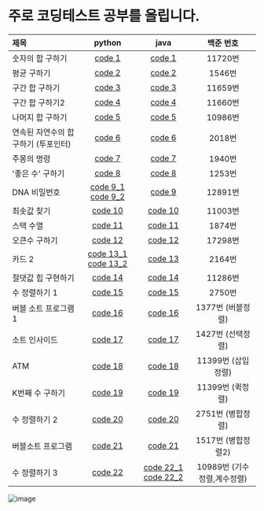 # 주로 코딩테스트 공부를 올립니다.



| 제목 | python | java | 백준 번호
| :----------- | :------------: | :------------: |:------------: |
| 숫자의 합 구하기  |  [code 1](https://github.com/odri19995/MyCodingStudy/blob/main/python/Code1.py)   |   [code 1](https://github.com/odri19995/MyCodingStudy/blob/main/java/Code1.java) |               11720번                         |
| 평균 구하기    |    [code 2](https://github.com/odri19995/MyCodingStudy/blob/main/python/Code2.py)  |      [code 2](https://github.com/odri19995/MyCodingStudy/blob/main/java/Code2.java) |              1546번                         |
| 구간 합 구하기    |    [code 3](https://github.com/odri19995/MyCodingStudy/blob/main/python/Code3.py)  |      [code 3](https://github.com/odri19995/MyCodingStudy/blob/main/java/Code3.java) |              11659번                        |
| 구간 합 구하기2    |    [code 4](https://github.com/odri19995/MyCodingStudy/blob/main/python/Code4.py)  |      [code 4](https://github.com/odri19995/MyCodingStudy/blob/main/java/Code4.java) |               11660번                         |
| 나머지 합 구하기   |    [code 5](https://github.com/odri19995/MyCodingStudy/blob/main/python/Code5.py)  |      [code 5](https://github.com/odri19995/MyCodingStudy/blob/main/java/Code5.java) |              10986번                          |
| 연속된 자연수의 합 구하기 (투포인터)   |    [code 6](https://github.com/odri19995/MyCodingStudy/blob/main/python/Code6.py)  |      [code 6](https://github.com/odri19995/MyCodingStudy/blob/main/java/Code6.java) |               2018번                         |
| 주몽의 명령   |    [code 7](https://github.com/odri19995/MyCodingStudy/blob/main/python/Code7.py)  |      [code 7](https://github.com/odri19995/MyCodingStudy/blob/main/java/Code7.java) |               1940번                         |
| '좋은 수' 구하기  |    [code 8](https://github.com/odri19995/MyCodingStudy/blob/main/python/Code8.py)  |      [code 8](https://github.com/odri19995/MyCodingStudy/blob/main/java/Code8.java) |               1253번                         |
| DNA 비밀번호  |    [code 9_1](https://github.com/odri19995/MyCodingStudy/blob/main/python/Code9_1.py) [code 9_2](https://github.com/odri19995/MyCodingStudy/blob/main/python/Code9_2.py) |      [code 9](https://github.com/odri19995/MyCodingStudy/blob/main/java/Code9.java) |               12891번                         |
| 최솟값 찾기  |    [code 10](https://github.com/odri19995/MyCodingStudy/blob/main/python/Code10.py)  |      [code 10](https://github.com/odri19995/MyCodingStudy/blob/main/java/Code10.java) |               11003번                         |
| 스택 수열  |    [code 11](https://github.com/odri19995/MyCodingStudy/blob/main/python/Code11.py)  |      [code 11](https://github.com/odri19995/MyCodingStudy/blob/main/java/Code11.java) |               1874번                         |
| 오큰수 구하기 |    [code 12](https://github.com/odri19995/MyCodingStudy/blob/main/python/Code12.py)  |      [code 12](https://github.com/odri19995/MyCodingStudy/blob/main/java/Code12.java) |               17298번                         |
| 카드 2 |    [code 13_1](https://github.com/odri19995/MyCodingStudy/blob/main/python/Code13_1.py) [code 13_2](https://github.com/odri19995/MyCodingStudy/blob/main/python/Code13_2.py) |      [code 13](https://github.com/odri19995/MyCodingStudy/blob/main/java/Code13.java) |               2164번                         |
| 절댓값 힙 구현하기 |    [code 14](https://github.com/odri19995/MyCodingStudy/blob/main/python/Code14.py)  |      [code 14](https://github.com/odri19995/MyCodingStudy/blob/main/java/Code14.java) |               11286번                         |
| 수 정렬하기 1 |    [code 15](https://github.com/odri19995/MyCodingStudy/blob/main/python/Code15.py)  |      [code 15](https://github.com/odri19995/MyCodingStudy/blob/main/java/Code15.java) |               2750번                         |
| 버블 소트 프로그램 1 |    [code 16](https://github.com/odri19995/MyCodingStudy/blob/main/python/Code16.py)  |      [code 16](https://github.com/odri19995/MyCodingStudy/blob/main/java/Code16.java) |               1377번  (버블정렬)                       |
| 소트 인사이드 |    [code 17](https://github.com/odri19995/MyCodingStudy/blob/main/python/Code17.py)  |      [code 17](https://github.com/odri19995/MyCodingStudy/blob/main/java/Code17.java) |               1427번 (선택정렬)                        |
| ATM |    [code 18](https://github.com/odri19995/MyCodingStudy/blob/main/python/Code18.py)  |      [code 18](https://github.com/odri19995/MyCodingStudy/blob/main/java/Code18.java) |               11399번 (삽입정렬)                        |
| K번째 수 구하기 |    [code 19](https://github.com/odri19995/MyCodingStudy/blob/main/python/Code19.py)  |      [code 19](https://github.com/odri19995/MyCodingStudy/blob/main/java/Code19.java) |               11399번 (퀵정렬)                        |
| 수 정렬하기 2 |    [code 20](https://github.com/odri19995/MyCodingStudy/blob/main/python/Code20.py)  |      [code 20](https://github.com/odri19995/MyCodingStudy/blob/main/java/Code20.java) |               2751번 (병합정렬)                        |
| 버블소트 프로그램 |    [code 21](https://github.com/odri19995/MyCodingStudy/blob/main/python/Code21.py)  |      [code 21](https://github.com/odri19995/MyCodingStudy/blob/main/java/Code21.java) |               1517번 (병합정렬2)                        |                           
| 수 정렬하기 3 |    [code 22](https://github.com/odri19995/MyCodingStudy/blob/main/python/Code22.py)  |      [code 22_1](https://github.com/odri19995/MyCodingStudy/blob/main/java/Code22_1.java) [code 22_2](https://github.com/odri19995/MyCodingStudy/blob/main/java/Code22_2.java) |               10989번 (기수정렬,계수정렬)                        |  

![image](https://user-images.githubusercontent.com/103614919/216539186-5c1faf45-c805-43b1-8dde-c0a4e4f11011.png)
